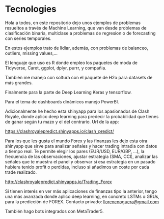 ﻿# Tecnologies

Hola a todos, en este repositorio dejo unos ejemplos de problemas resueltos a través de Machine Learning, 
que van desde problemas de clasificación binaria, multiclase a problemas de regresion o de forecasting con series temporales.

En estos ejemplos trato de lidiar, además, con problemas de balanceo, outliers, missing values,...

El lenguaje que uso es R donde empleo los paquetes de moda de Tidyverse, Caret, ggplot, dplyr, purrr, y compañia. 

También me manejo con soltura con el paquete de H2o para datasets de más grandes.

Finalmente para la parte de Deep Learning Keras y tensorflow. 

Para el tema de dashboards dinámicos manejo PowerBI. 

Adicionalmente he hecho esta shinyapp para los apasionados de Clash Royale, 
donde aplico deep learning para predecir la probabilidad que tienes de ganar según tu mazo y el del contrario. Url de la app: 

https://clashroyalepredict.shinyapps.io/clash_predict/

Para los que les gusta el mundo Forex y las finanzas les dejo esta otra shinyapp que sirve para analizar señales y hacer trading intradia con datos a tiempo real. 
Te permite elegir los pares (EUR/USD, EUR/GBP, ...), la frecuencia de las observaciones, ajustar estrategia (SMA, CCI), analizar las señales que te muestra el panel y 
observar si esa estrategia en un pasado hubiera tenido profit o perdidas, incluso si añadimos un coste por cada trade realizado.

http://clashroyalepredict.shinyapps.io/Trading_Forex

Si tienen interés en ver más aplicaciones de finanzas tipo la anterior, 
tengo una más avanzada donde aplico deep learning, en concreto LSTMs o GRUs, para la predicción de FOREX. 
Contacto privado: llorencnoguera@gmail.com

También hago bots integrados con MetaTrader5.
